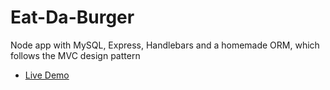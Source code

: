 # Eat-Da-Burger
Node app with MySQL, Express, Handlebars and a homemade ORM, which follows the MVC design pattern



- [Live Demo](https://sheltered-dawn-17863.herokuapp.com/)